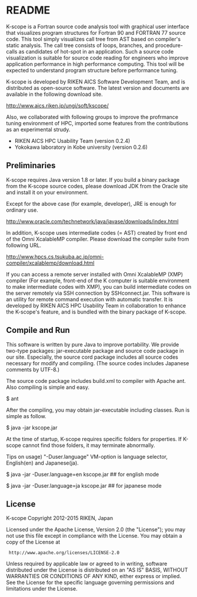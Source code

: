 # README

K-scope is a Fortran source code analysis tool with graphical user interface
that visualizes program structures for Fortran 90 and FORTRAN 77 source code.
This tool simply visualizes call tree from AST based on compiler's static
analysis. The call tree consists of loops, branches, and procedure-calls as
candidates of hot-spot in an application. Such a source code visualization
is suitable for source code reading for engineers who improve application
performance in high performance computing. This tool will be expected to
understand program structure before performance tuning.

K-scope is developed by RIKEN AICS Software Development Team, and is distributed
as open-source software. The latest version and documents are available in the
following download site.

http://www.aics.riken.jp/ungi/soft/kscope/

Also, we collaborated with following groups to improve the profrmance tuning
environment of HPC, imported some features from the contributions as an
experimental strudy.

- RIKEN AICS HPC Usability Team (version 0.2.4)
- Yokokawa laboratory in Kobe university (version 0.2.6)

## Preliminaries

K-scope requires Java version 1.8 or later. If you build a binary package
from the K-scope source codes, please download JDK from the Oracle site and
install it on your environment. 

Except for the above case (for example, developer), JRE is enough for ordinary use. 

http://www.oracle.com/technetwork/java/javase/downloads/index.html

In addition, K-scope uses intermediate codes (= AST) created by front end of
the Omni XcalableMP compiler. Please download the compiler suite from
following URL.

http://www.hpcs.cs.tsukuba.ac.jp/omni-compiler/xcalablemp/download.html

If you can access a remote server installed with Omni XcalableMP (XMP)
compiler (For example, front-end of the K computer is suitable environment
to make intermediate codes with XMP), you can build intermediate codes
on the server remotely via SSH connection by SSHconnect.jar. This software
is an utility for remote command execution with automatic transfer.
It is developed by RIKEN AICS HPC Usability Team in collaboration to enhance
the K-scope's feature, and is bundled with the binary package of K-scope.

## Compile and Run

This software is written by pure Java to improve portability.
We provide two-type packages: jar-executable package and source code package
in our site. Especially, the source cord package includes all source codes
necessary for modify and compiling. (The source codes includes Japanese
comments by UTF-8.)

The source code package includes build.xml to compiler with Apache ant.
Also compiling is simple and easy.

  $ ant

After the compiling, you may obtain jar-executable including classes.
Run is simple as follow.

  $ java -jar kscope.jar

At the time of startup, K-scope requires specific folders for properties.
If K-scope cannot find those folders, it may terminate abnormally.

Tips on usage) "-Duser.language" VM-option is language selector, English(en) and Japanese(ja).

  $ java -jar -Duser.language=en kscope.jar ## for english mode

  $ java -jar -Duser.language=ja kscope.jar ## for japanese mode

## License

 K-scope
 Copyright 2012-2015 RIKEN, Japan

 Licensed under the Apache License, Version 2.0 (the "License");
 you may not use this file except in compliance with the License.
 You may obtain a copy of the License at

     http://www.apache.org/licenses/LICENSE-2.0

 Unless required by applicable law or agreed to in writing, software
 distributed under the License is distributed on an "AS IS" BASIS,
 WITHOUT WARRANTIES OR CONDITIONS OF ANY KIND, either express or implied.
 See the License for the specific language governing permissions and
 limitations under the License.

